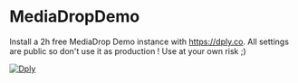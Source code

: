 # MediaDropDemo

Install a 2h free MediaDrop Demo instance with https://dply.co.
All settings are public so don't use it as production !
Use at your own risk ;)

[![Dply](https://dply.co/b.svg)](https://dply.co/b/9FVqYWHa) 
          
          
